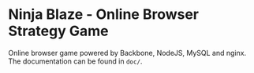 # Ninja Blaze - Online Browser Strategy Game
Online browser game powered by Backbone, NodeJS, MySQL and nginx.
The documentation can be found in `doc/`.

